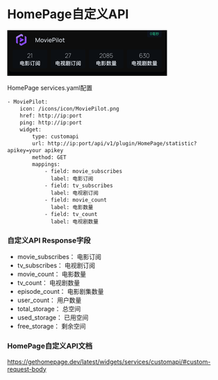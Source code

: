 # HomePage自定义API

![img.png](../img/img.png)

HomePage services.yaml配置
```angular2html
- MoviePilot:
    icon: /icons/icon/MoviePilot.png
    href: http://ip:port
    ping: http://ip:port
    widget:
        type: customapi
        url: http://ip:port/api/v1/plugin/HomePage/statistic?apikey=your apikey
        method: GET
        mappings:
            - field: movie_subscribes
              label: 电影订阅
            - field: tv_subscribes
              label: 电视剧订阅
            - field: movie_count
              label: 电影数量
            - field: tv_count
              label: 电视剧数量
```

### 自定义API Response字段
- movie_subscribes： 电影订阅
- tv_subscribes： 电视剧订阅
- movie_count： 电影数量
- tv_count： 电视剧数量
- episode_count： 电影剧集数量
- user_count： 用户数量
- total_storage： 总空间
- used_storage： 已用空间
- free_storage： 剩余空间

### HomePage自定义API文档
https://gethomepage.dev/latest/widgets/services/customapi/#custom-request-body